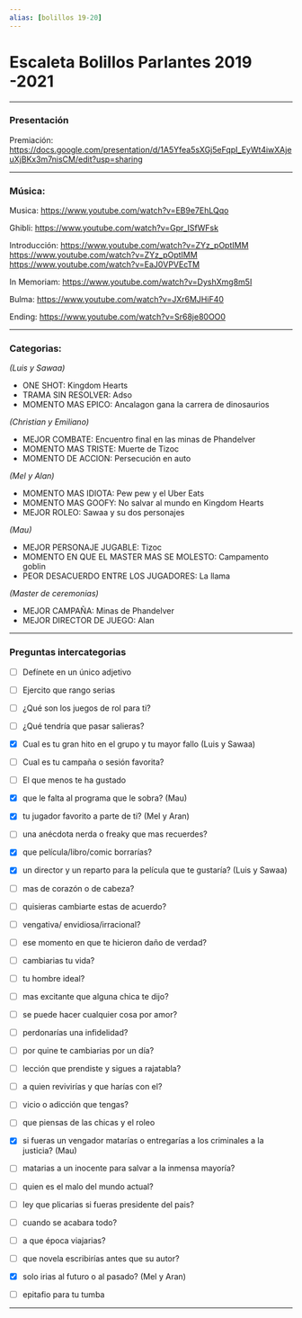 ```yaml
---
alias: [bolillos 19-20]
---
```


# Escaleta Bolillos Parlantes 2019 -2021
---
### Presentación

Premiación:
https://docs.google.com/presentation/d/1A5Yfea5sXGj5eFqpI_EyWt4iwXAjeuXjBKx3m7nisCM/edit?usp=sharing

---
### Música:

Musica:
https://www.youtube.com/watch?v=EB9e7EhLQqo

Ghibli:
https://www.youtube.com/watch?v=Gpr_ISfWFsk

Introducción:
https://www.youtube.com/watch?v=ZYz_pOptIMM
https://www.youtube.com/watch?v=ZYz_pOptIMM
https://www.youtube.com/watch?v=EaJ0VPVEcTM

In Memoriam:
https://www.youtube.com/watch?v=DyshXmg8m5I

Bulma:
https://www.youtube.com/watch?v=JXr6MJHiF40

Ending:
https://www.youtube.com/watch?v=Sr68je80OO0

---
### Categorias:

_(Luis y Sawaa)_
+ ONE SHOT: Kingdom Hearts
+ TRAMA SIN RESOLVER: Adso
+ MOMENTO MAS EPICO: Ancalagon gana la carrera de dinosaurios

_(Christian y Emiliano)_
+ MEJOR COMBATE: Encuentro final en las minas de Phandelver
+ MOMENTO MAS TRISTE: Muerte de Tizoc
+ MOMENTO DE ACCION: Persecución en auto

_(Mel y Alan)_
+ MOMENTO MAS IDIOTA: Pew pew y el Uber Eats
+ MOMENTO MAS GOOFY: No salvar al mundo en Kingdom Hearts
+ MEJOR ROLEO: Sawaa y su dos personajes

_(Mau)_
+ MEJOR PERSONAJE JUGABLE: Tizoc
+ MOMENTO EN QUE EL MASTER MAS SE MOLESTO: Campamento goblin
+ PEOR DESACUERDO ENTRE LOS JUGADORES: La llama

_(Master de ceremonias)_
+ MEJOR CAMPAÑA: Minas de Phandelver
+ MEJOR DIRECTOR DE JUEGO: Alan

---
### Preguntas intercategorias

- [ ] Defínete en un único adjetivo
- [ ] Ejercito que rango serias
- [ ] ¿Qué son los juegos de rol para ti?
- [ ] ¿Qué tendría que pasar salieras?
- [x] Cual es tu gran hito en el grupo y tu mayor fallo (Luis y Sawaa)
- [ ] Cual es tu campaña o sesión favorita?
- [ ] El que menos te ha gustado
- [x] que le falta al programa que le sobra? (Mau)
- [x] tu jugador favorito a parte de ti? (Mel y Aran)

- [ ] una anécdota nerda o freaky que mas recuerdes?
- [x] que película/libro/comic borrarías?
- [x] un director y un reparto para la película que te gustaría? (Luis y Sawaa)

- [ ] mas de corazón o de cabeza?
- [ ] quisieras cambiarte estas de acuerdo?
- [ ] vengativa/ envidiosa/irracional?
- [ ] ese momento en que te hicieron daño de verdad?
- [ ] cambiarias tu vida?
- [ ] tu hombre ideal?
- [ ] mas excitante que alguna chica te dijo?
- [ ] se puede hacer cualquier cosa por amor?
- [ ] perdonarías una infidelidad?
- [ ] por quine te cambiarias por un día?
- [ ] lección que prendiste y sigues a rajatabla?
- [ ] a quien revivirías y que harías con el?
- [ ] vicio o adicción que tengas?

- [ ] que piensas de las chicas y el roleo

- [x] si fueras un vengador matarías o entregarías a los criminales a la justicia? (Mau)
- [ ] matarias a un inocente para salvar a la inmensa mayoría?
- [ ] quien es el malo del mundo actual?
- [ ] ley que plicarias si fueras presidente del pais?
- [ ] cuando se acabara todo?

- [ ] a que época viajarias?
- [ ] que novela escribirías antes que su autor?
- [x] solo irias al futuro o al pasado? (Mel y Aran)
- [ ] epitafio para tu tumba

---